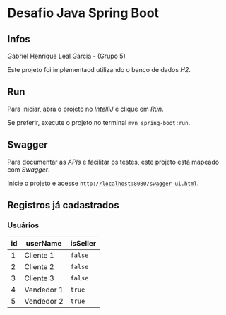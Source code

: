 # Desafio Java Spring Boot

## Infos
Gabriel Henrique Leal Garcia - (Grupo 5)

Este projeto foi implementaod utilizando o banco de dados *H2*.


## Run
Para iniciar, abra o projeto no *IntelliJ* e clique em *Run*.

Se preferir, execute o projeto no terminal `mvn spring-boot:run`.

## Swagger
Para documentar as *APIs* e facilitar os testes, este projeto está mapeado com *Swagger*.

Inicie o projeto e acesse [`http://localhost:8080/swagger-ui.html`](http://localhost:8080/swagger-ui.html).

## Registros já cadastrados
### Usuários
id | userName | isSeller
--- | --- | ---
1 | Cliente 1 | `false`
2 | Cliente 2 | `false`
3 | Cliente 3 | `false`
4 | Vendedor 1 | `true`
5 | Vendedor 2 | `true`